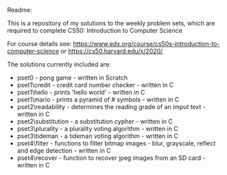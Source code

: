 Readme:

This is a repository of my solutions to the weekly problem sets, which are required to complete CS50: Introduction to Computer Science

For course details see: https://www.edx.org/course/cs50s-introduction-to-computer-science or https://cs50.harvard.edu/x/2020/

The solutions currently included are:
- pset0 - pong game - written in Scratch
- pset1\credit - credit card number checker - written in C
- pset1\hello - prints 'hello world' - written in C
- pset1\mario - prints a pyramid of # symbols - written in C
- pset2\readability - determines the reading grade of an imput text - written in C
- pset2\substitution - a substitution cypher - written in C
- pset3\plurality - a plurality voting algorithm - written in C
- pset3\tideman - a tideman voting algorithm - written in C
- pset4\filter - functions to filter bitmap images - blur, grayscale, reflect and edge detection - written in C
- pset4\recover - function to recover jpeg images from an SD card - written in C
